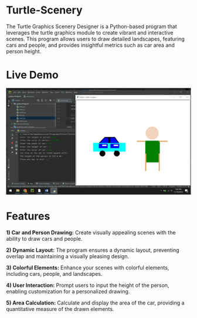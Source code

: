 # Turtle-Scenery
The Turtle Graphics Scenery Designer is a Python-based program that leverages the turtle graphics module to create vibrant and interactive scenes. This program allows users to draw detailed landscapes, featuring cars and people, and provides insightful metrics such as car area and person height.
# Live Demo
<img src="Screenshot 2023-11-25 152458.png" alt="Live Demo" title="Live Demo">

# Features
**1) Car and Person Drawing:** Create visually appealing scenes with the ability to draw cars and people.<br>

**2) Dynamic Layout:** The program ensures a dynamic layout, preventing overlap and maintaining a visually pleasing design.<br>

**3) Colorful Elements:** Enhance your scenes with colorful elements, including cars, people, and landscapes.<br>

**4) User Interaction:** Prompt users to input the height of the person, enabling customization for a personalized drawing.<br>

**5) Area Calculation:** Calculate and display the area of the car, providing a quantitative measure of the drawn elements.<br>

